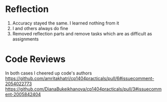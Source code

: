 # Reflection

1. Accuracy stayed the same. I learned nothing from it
2. I and others always do fine
3. Removed reflection parts and remove tasks which are as difficult as assignments

# Code Reviews
In both cases I cheered up code's authors
https://github.com/amritakhatri/cp1404practicals/pull/6#issuecomment-2054022773
https://github.com/DianaBukeikhanova/cp1404practicals/pull/3#issuecomment-2005842404
